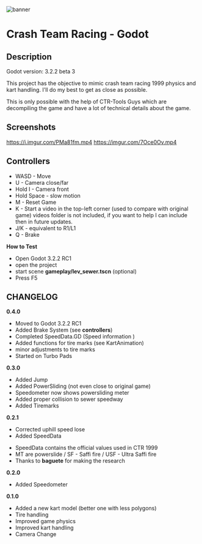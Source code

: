 ![banner](https://i.imgur.com/FuMpPBk.png)

# Crash Team Racing - Godot

## Description
Godot version: 3.2.2 beta 3

This project has the objective to mimic crash team racing 1999 physics and kart handling.
I'll do my best to get as close as possible.

This is only possible with the help of CTR-Tools Guys which are decompiling the game
and have a lot of technical details about the game.


## Screenshots

https://i.imgur.com/PMa81fm.mp4
https://imgur.com/7Oce0Ov.mp4

## Controllers
* WASD - Move
* U - Camera close/far
* Hold I - Camera front
* Hold Space - slow motion
* M - Reset Game
* K - Start a video in the top-left corner (used to compare with original game) videos folder is not included, if you want to help I can include then in future updates.
* J/K - equivalent to R1/L1
* Q - Brake


**How to Test**
* Open Godot 3.2.2 RC1
* open the project
* start scene **gameplay/lev_sewer.tscn** (optional)
* Press F5

## CHANGELOG

**0.4.0**
* Moved to Godot 3.2.2 RC1
* Added Brake System (see **controllers**)
* Completed SpeedData.GD (Speed information )
* Added functions for tire marks (see KartAnimation)
* minor adjustments to tire marks
* Started on Turbo Pads


**0.3.0**
* Added Jump
* Added PowerSliding (not even close to original game)
* Speedometer now shows powersliding meter
* Added proper collision to sewer speedway
* Added Tiremarks


**0.2.1**
* Corrected uphill speed lose
* Added SpeedData
- SpeedData contains the official values used in CTR 1999
- MT are powerslide / SF - Saffi fire / USF - Ultra Saffi fire
- Thanks to **baguete** for making the research  

**0.2.0**
* Added Speedometer

**0.1.0**
* Added a new kart model (better one with less polygons)
* Tire handling
* Improved game physics
* Improved kart handling
* Camera Change

